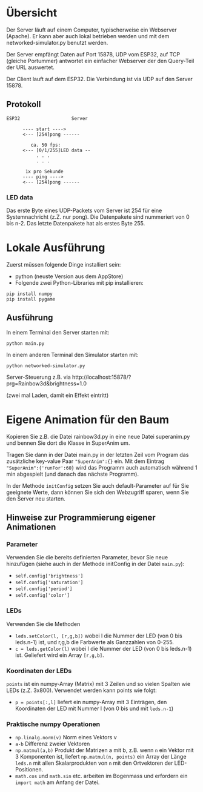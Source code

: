 # Übersicht
Der Server läuft auf einem Computer, typischerweise ein Webserver (Apache).
Er kann aber auch lokal betrieben werden und mit dem networked-simulator.py 
benutzt werden.

Der Server empfängt Daten auf Port 15878, UDP vom ESP32, auf TCP (gleiche Portummer) 
antwortet ein einfacher Webserver der den Query-Teil der URL auswertet.

Der Client lauft auf dem ESP32. Die Verbindung ist via UDP auf den Server 15878.

## Protokoll
```
ESP32                   Server

      ---- start ---->
      <--- [254]pong ------

         ca. 50 fps:
      <--- [0/1/255]LED data --
           . . . 
           . . . 
    
       1x pro Sekunde
      ---- ping ---->
      <--- [254]pong ------
```

### LED data
Das erste Byte eines UDP-Packets vom Server ist 254 für eine
Systemnachricht (z.Z. nur pong).
Die Datenpakete sind nummeriert von 0 bis n-2. Das letzte
Datenpakete hat als erstes Byte 255.


# Lokale Ausführung
Zuerst müssen folgende Dinge installiert sein:
  * python (neuste Version aus dem AppStore)
  * Folgende zwei Python-Libraries mit pip installieren:
```
pip install numpy
pip install pygame
```
## Ausführung

In einem Terminal den Server starten mit:
```
python main.py
```

In einem anderen Terminal den Simulator starten mit:
```
python networked-simulator.py
```

Server-Steuerung z.B. via http://localhost:15878/?prg=Rainbow3d&brightness=1.0

(zwei mal Laden, damit ein Effekt eintritt)


# Eigene Animation für den Baum
Kopieren Sie z.B. die Datei rainbow3d.py in eine
neue Datei superanim.py und bennen Sie dort
die Klasse in SuperAnim um.

Tragen Sie dann in der Datei main.py in der letzten Zeil vom Program
das zusätzliche key-value Paar ``"SuperAnim":{}`` ein. Mit dem Eintrag
``"SuperAnim":{'runFor':60}`` wird das Programm auch automatisch während 1 min
abgespielt (und danach das nächste Programm).

In der Methode ``initConfig`` setzen Sie auch
default-Parameter
auf für Sie geeignete Werte, dann können Sie sich
den Webzugriff sparen, wenn Sie den Server neu
starten.

## Hinweise zur Programmierung eigener Animationen
### Parameter
Verwenden Sie die bereits definierten Parameter, bevor Sie neue hinzufügen (siehe auch in der Methode initConfig in der Datei ``main.py``):
  * ``self.config['brightness']``
  * ``self.config['saturation']``
  * ``self.config['period']``
  * ``self.config['color']``
### LEDs
Verwenden Sie die Methoden
  * ``leds.setColor(l, [r,g,b])``  wobei l die Nummer der LED (von 0 bis leds.n-1) ist, und r,g,b die Farbwerte als Ganzzahlen von 0-255.
  * ``c = leds.getColor(l)``  wobei l die Nummer der LED (von 0 bis leds.n-1) ist. Geliefert wird ein Array ``[r,g,b]``.

### Koordinaten der LEDs
``points`` ist ein numpy-Array (Matrix) mit 3 Zeilen und so vielen Spalten wie LEDs (z.Z. 3x800).
Verwendet werden kann points wie folgt:
  * ``p = points[:,l]``  liefert ein numpy-Array mit 3 Einträgen, den Koordinaten der LED mit Nummer l (von 0 bis und mit ``leds.n-1``)

### Praktische numpy Operationen
  * ``np.linalg.norm(v)`` Norm eines Vektors v
  * ``a-b`` Differenz zweier Vektoren
  * ``np.matmul(a,b)`` Produkt der Matrizen a mit b, z.B. wenn ``n`` ein Vektor mit 3 Komponenten ist, liefert ``np.matmul(n, points)`` ein Array der Länge ``leds.n`` mit allen Skalarprodukten von ``n`` mit den Ortvektoren der LED-Positionen.
  * ``math.cos`` und ``math.sin`` etc. arbeiten im Bogenmass und erfordern ein ``import math`` am Anfang der Datei.
